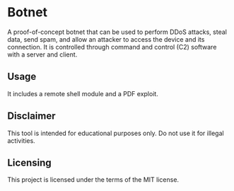 # Botnet
A proof-of-concept botnet that can be used to perform DDoS attacks, steal data, send spam, and allow an attacker to access the device and its connection. It is controlled through command and control (C2) software with a server and client.

## Usage
It includes a remote shell module and a PDF exploit.

## Disclaimer
This tool is intended for educational purposes only. Do not use it for illegal activities.

## Licensing
This project is licensed under the terms of the MIT license.
